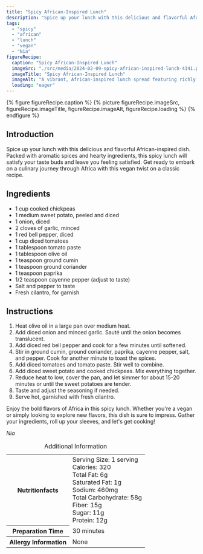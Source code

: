 ```yaml
---
title: "Spicy African-Inspired Lunch"
description: "Spice up your lunch with this delicious and flavorful African-inspired dish. Packed with aromatic spices and hearty ingredients, this vegan recipe will take you on a culinary journey through Africa."
tags:
  - "spicy"
  - "african"
  - "lunch"
  - "vegan"
  - "Nia"
figureRecipe: 
  caption: "Spicy African-Inspired Lunch"
  imageSrc: "./src/media/2024-02-09-spicy-african-inspired-lunch-4341.png"
  imageTitle: "Spicy African-Inspired Lunch"
  imageAlt: "A vibrant, African-inspired lunch spread featuring richly colored sweet potatoes, bell peppers, lentils, and chickpeas, garnished with fresh cilantro. Nearby, a bowl of cumin and paprika, along with fresh vegetables like cherry tomatoes and bell peppers, add extra flavor and freshness. Natural lighting highlights the textures and colors, creating inviting shadows and highlights. The minimalist table setting keeps the focus on the mouth-watering dish."
  loading: "eager"
---
```


{% figure figureRecipe.caption %}
{% picture figureRecipe.imageSrc, figureRecipe.imageTitle, figureRecipe.imageAlt, figureRecipe.loading %}
{% endfigure %}

## Introduction

Spice up your lunch with this delicious and flavorful African-inspired dish. Packed with aromatic spices and hearty ingredients, this spicy lunch will satisfy your taste buds and leave you feeling satisfied. Get ready to embark on a culinary journey through Africa with this vegan twist on a classic recipe.

## Ingredients

- 1 cup cooked chickpeas
- 1 medium sweet potato, peeled and diced
- 1 onion, diced
- 2 cloves of garlic, minced
- 1 red bell pepper, diced
- 1 cup diced tomatoes
- 1 tablespoon tomato paste
- 1 tablespoon olive oil
- 1 teaspoon ground cumin
- 1 teaspoon ground coriander
- 1 teaspoon paprika
- 1/2 teaspoon cayenne pepper (adjust to taste)
- Salt and pepper to taste
- Fresh cilantro, for garnish

## Instructions

1. Heat olive oil in a large pan over medium heat.
2. Add diced onion and minced garlic. Sauté until the onion becomes translucent.
3. Add diced red bell pepper and cook for a few minutes until softened.
4. Stir in ground cumin, ground coriander, paprika, cayenne pepper, salt, and pepper. Cook for another minute to toast the spices.
5. Add diced tomatoes and tomato paste. Stir well to combine.
6. Add diced sweet potato and cooked chickpeas. Mix everything together.
7. Reduce heat to low, cover the pan, and let simmer for about 15-20 minutes or until the sweet potatoes are tender.
8. Taste and adjust the seasoning if needed.
9. Serve hot, garnished with fresh cilantro.

Enjoy the bold flavors of Africa in this spicy lunch. Whether you're a vegan or simply looking to explore new flavors, this dish is sure to impress. Gather your ingredients, roll up your sleeves, and let's get cooking!

*Nia*

<table><caption class='sr-only'>Additional Information</caption><tr><th>Nutritionfacts</th><td>Serving Size: 1 serving<br />
Calories: 320<br />
Total Fat: 6g<br />
Saturated Fat: 1g<br />
Sodium: 460mg<br />
Total Carbohydrate: 58g<br />
Fiber: 15g<br />
Sugar: 11g<br />
Protein: 12g&nbsp;</td></tr><tr><th>Preparation Time</th><td>30 minutes&nbsp;</td></tr><tr><th>Allergy Information</th><td>None&nbsp;</td></tr></table>

